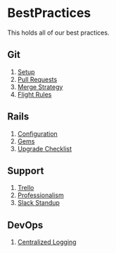 BestPractices
=============

This holds all of our best practices.

## Git

1. [Setup](git/setup.md)
1. [Pull Requests](git/pull-requests.md)
1. [Merge Strategy](git/merge-strategy.md)
1. [Flight Rules](https://github.com/k88hudson/git-flight-rules)

## Rails

1. [Configuration](rails/configuration.md)
2. [Gems](rails/gems.md)
3. [Upgrade Checklist](rails/upgrade-checklist.md)

## Support

1. [Trello](support/using_trello_for_support.md)
1. [Professionalism](support/professionalism.md)
1. [Slack Standup](support/slack_standup.md)

## DevOps

1. [Centralized Logging](devops/centralized_logging.md)
